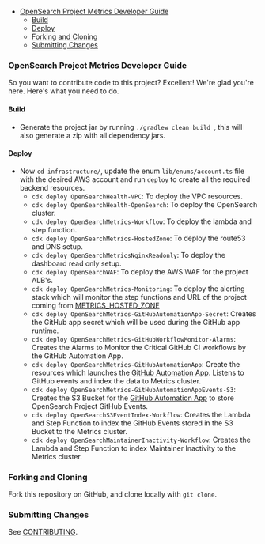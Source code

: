 - [OpenSearch Project Metrics Developer Guide](#opensearch-project-metrics-developer-guide)
    - [Build](#build)
    - [Deploy](#deploy)
    - [Forking and Cloning](#forking-and-cloning)
    - [Submitting Changes](#submitting-changes)

### OpenSearch Project Metrics Developer Guide

So you want to contribute code to this project? Excellent! We're glad you're here. Here's what you need to do.

#### Build

- Generate the project jar by running `./gradlew clean build `, this will also generate a zip with all dependency jars.

#### Deploy

- Now `cd infrastructure/`, update the enum `lib/enums/account.ts` file with the desired AWS account and run `deploy` to create all the required backend resources.
    - `cdk deploy OpenSearchHealth-VPC`: To deploy the VPC resources.
    - `cdk deploy OpenSearchHealth-OpenSearch`: To deploy the OpenSearch cluster.
    - `cdk deploy OpenSearchMetrics-Workflow`: To deploy the lambda and step function.
    - `cdk deploy OpenSearchMetrics-HostedZone`: To deploy the route53 and DNS setup.
    - `cdk deploy OpenSearchMetricsNginxReadonly`: To deploy the dashboard read only setup.
    - `cdk deploy OpenSearchWAF`: To deploy the AWS WAF for the project ALB's.
    - `cdk deploy OpenSearchMetrics-Monitoring`: To deploy the alerting stack which will monitor the step functions and URL of the project coming from [METRICS_HOSTED_ZONE](https://github.com/opensearch-project/opensearch-metrics/blob/main/infrastructure/lib/enums/project.ts)
    - `cdk deploy OpenSearchMetrics-GitHubAutomationApp-Secret`: Creates the GitHub app secret which will be used during the GitHub app runtime.
    - `cdk deploy OpenSearchMetrics-GitHubWorkflowMonitor-Alarms`: Creates the Alarms to Monitor the Critical GitHub CI workflows by the GitHub Automation App.
    - `cdk deploy OpenSearchMetrics-GitHubAutomationApp`: Create the resources which launches the [GitHub Automation App](https://github.com/opensearch-project/automation-app). Listens to GitHub events and index the data to Metrics cluster.
    - `cdk deploy OpenSearchMetrics-GitHubAutomationAppEvents-S3`: Creates the S3 Bucket for the [GitHub Automation App](https://github.com/opensearch-project/automation-app) to store OpenSearch Project GitHub Events.
    - `cdk deploy OpenSearchS3EventIndex-Workflow`: Creates the Lambda and Step Function to index the GitHub Events stored in the S3 Bucket to the Metrics cluster.
    - `cdk deploy OpenSearchMaintainerInactivity-Workflow`: Creates the Lambda and Step Function to index Maintainer Inactivity to the Metrics cluster.

### Forking and Cloning

Fork this repository on GitHub, and clone locally with `git clone`.

### Submitting Changes

See [CONTRIBUTING](CONTRIBUTING.md).
